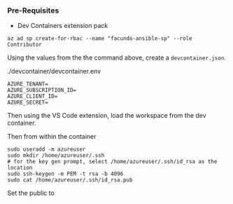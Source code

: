 
### Pre-Requisites

- Dev Containers extension pack

``` shell
az ad sp create-for-rbac --name "facundo-ansible-sp" --role Contributor
```

Using the values from the the command above, create a `devcontainer.json`.

./devcontainer/devcontainer.env
```
AZURE_TENANT=
AZURE_SUBSCRIPTION_ID=
AZURE_CLIENT_ID=
AZURE_SECRET=
```

Then using the VS Code extension, load the workspace from the dev container.

Then from within the container

``` shell
sudo useradd -m azureuser
sudo mkdir /home/azureuser/.ssh
# for the key gen prompt, select /home/azureuser/.ssh/id_rsa as the location
sudo ssh-keygen -m PEM -t rsa -b 4096
sudo cat /home/azureuser/.ssh/id_rsa.pub
```

Set the public to 